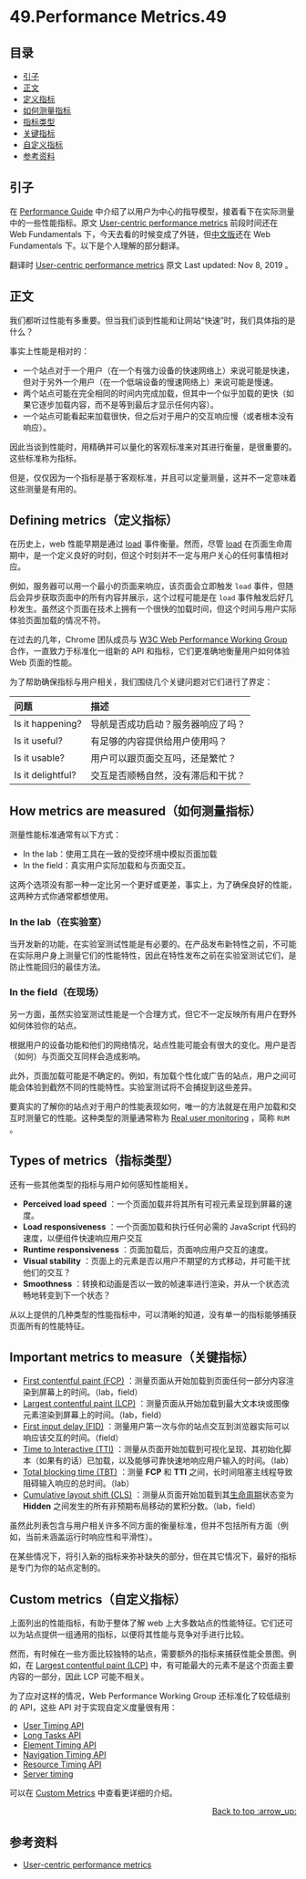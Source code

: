 # 49.Performance Metrics.49
## <a name="index"></a> 目录
- [引子](#start)
- [正文](#intro)
- [定义指标](#defi)
- [如何测量指标](#how)
- [指标类型](#types)
- [关键指标](#important)
- [自定义指标](#custom)
- [参考资料](#reference)


## <a name="start"></a> 引子
在 [Performance Guide][url-blog-48] 中介绍了以用户为中心的指导模型，接着看下在实际测量中的一些性能指标。原文 [User-centric performance metrics][url-artilce-1] 前段时间还在 Web Fundamentals 下，今天去看的时候变成了外链，但[中文版][url-artilce-2]还在 Web Fundamentals 下。以下是个人理解的部分翻译。

翻译时 [User-centric performance metrics][url-artilce-1] 原文 Last updated: Nov 8, 2019 。

## <a name="intro"></a> 正文
我们都听过性能有多重要。但当我们谈到性能和让网站“快速”时，我们具体指的是什么？

事实上性能是相对的：
- 一个站点对于一个用户（在一个有强力设备的快速网络上）来说可能是快速，但对于另外一个用户（在一个低端设备的慢速网络上）来说可能是慢速。
- 两个站点可能在完全相同的时间内完成加载，但其中一个似乎加载的更快（如果它逐步加载内容，而不是等到最后才显示任何内容）。
- 一个站点可能看起来加载很快，但之后对于用户的交互响应慢（或者根本没有响应）。

因此当谈到性能时，用精确并可以量化的客观标准来对其进行衡量，是很重要的。这些标准称为指标。

但是，仅仅因为一个指标是基于客观标准，并且可以定量测量，这并不一定意味着这些测量是有用的。

## <a name="defi"></a> Defining metrics（定义指标）
在历史上，web 性能早期是通过 [load][url-mdn-1] 事件衡量。然而，尽管 [load][url-mdn-1] 在页面生命周期中，是一个定义良好的时刻，但这个时刻并不一定与用户关心的任何事情相对应。

例如，服务器可以用一个最小的页面来响应，该页面会立即触发 `load` 事件，但随后会异步获取页面中的所有内容并展示，这个过程可能是在 `load` 事件触发后好几秒发生。虽然这个页面在技术上拥有一个很快的加载时间，但这个时间与用户实际体验页面加载的情况不符。

在过去的几年，Chrome 团队成员与 [W3C Web Performance Working Group][url-website-1] 合作，一直致力于标准化一组新的 API 和指标，它们更准确地衡量用户如何体验 Web 页面的性能。

为了帮助确保指标与用户相关，我们围绕几个关键问题对它们进行了界定：

问题 | 描述
:------------ | :-------------
Is it happening? | 导航是否成功启动？服务器响应了吗？
Is it useful? | 有足够的内容提供给用户使用吗？
Is it usable? | 用户可以跟页面交互吗，还是繁忙？
Is it delightful? | 交互是否顺畅自然，没有滞后和干扰？


## <a name="how"></a> How metrics are measured（如何测量指标）
测量性能标准通常有以下方式：
- In the lab：使用工具在一致的受控环境中模拟页面加载
- In the field：真实用户实际加载和与页面交互。

这两个选项没有那一种一定比另一个更好或更差，事实上，为了确保良好的性能，这两种方式你通常都想使用。

### In the lab（在实验室）
当开发新的功能，在实验室测试性能是有必要的。在产品发布新特性之前，不可能在实际用户身上测量它们的性能特性，因此在特性发布之前在实验室测试它们，是防止性能回归的最佳方法。

### In the field（在现场）
另一方面，虽然实验室测试性能是一个合理方式，但它不一定反映所有用户在野外如何体验你的站点。

根据用户的设备功能和他们的网络情况，站点性能可能会有很大的变化。用户是否（如何）与页面交互同样会造成影响。

此外，页面加载可能是不确定的。例如，有加载个性化或广告的站点，用户之间可能会体验到截然不同的性能特性。实验室测试将不会捕捉到这些差异。

要真实的了解你的站点对于用户的性能表现如何，唯一的方法就是在用户加载和交互时测量它的性能。这种类型的测量通常称为 [Real user monitoring][url-wiki-1] ，简称 `RUM` 。

## <a name="types"></a> Types of metrics（指标类型）
还有一些其他类型的指标与用户如何感知性能相关。
- **Perceived load speed** ：一个页面加载并将其所有可视元素呈现到屏幕的速度。
- **Load responsiveness** ：一个页面加载和执行任何必需的 JavaScript 代码的速度，以便组件快速响应用户交互
- **Runtime responsiveness** ：页面加载后，页面响应用户交互的速度。
- **Visual stability** ：页面上的元素是否以用户不期望的方式移动，并可能干扰他们的交互？
- **Smoothness** ：转换和动画是否以一致的帧速率进行渲染，并从一个状态流畅地转变到下一个状态？

从以上提供的几种类型的性能指标中，可以清晰的知道，没有单一的指标能够捕获页面所有的性能特征。

## <a name="important"></a> Important metrics to measure（关键指标）

- [First contentful paint (FCP)][url-artilce-3] ：测量页面从开始加载到页面任何一部分内容渲染到屏幕上的时间。（lab，field）
- [Largest contentful paint (LCP)][url-artilce-4] ：测量页面从开始加载到最大文本块或图像元素渲染到屏幕上的时间。（lab，field）
- [First input delay (FID)][url-artilce-5] ：测量用户第一次与你的站点交互到浏览器实际可以响应该交互的时间。（field）
- [Time to Interactive (TTI)][url-artilce-6] ：测量从页面开始加载到可视化呈现、其初始化脚本（如果有的话）已加载，以及能够可靠快速地响应用户输入的时间。（lab）
- [Total blocking time (TBT)][url-artilce-7] ：测量 **FCP** 和 **TTI** 之间，长时间阻塞主线程导致阻碍输入响应的总时间。（lab）
- [Cumulative layout shift (CLS)][url-artilce-8] ：测量从页面开始加载到其[生命周期][url-artilce-16]状态变为 **Hidden** 之间发生的所有非预期布局移动的累积分数。（lab，field）

虽然此列表包含与用户相关许多不同方面的衡量标准，但并不包括所有方面（例如，当前未涵盖运行时响应性和平滑性）。


在某些情况下，将引入新的指标来弥补缺失的部分，但在其它情况下，最好的指标是专门为你的站点定制的。

## <a name="custom"></a> Custom metrics（自定义指标）
上面列出的性能指标，有助于整体了解 web 上大多数站点的性能特征。它们还可以为站点提供一组通用的指标，以便将其性能与竞争对手进行比较。

然而，有时候在一些方面比较独特的站点，需要额外的指标来捕获性能全景图。例如，在 [Largest contentful paint (LCP)][url-artilce-4] 中，有可能最大的元素不是这个页面主要内容的一部分，因此 LCP 可能不相关。

为了应对这样的情况，Web Performance Working Group 还标准化了较低级别的 API，这些 API 对于实现自定义度量很有用：
- [User Timing API][url-artilce-9]
- [Long Tasks API][url-artilce-10]
- [Element Timing API][url-artilce-11]
- [Navigation Timing API][url-artilce-12]
- [Resource Timing API][url-artilce-13]
- [Server timing][url-artilce-14]

可以在 [Custom Metrics][url-artilce-15] 中查看更详细的介绍。

<div align="right"><a href="#index">Back to top :arrow_up:</a></div>

## <a name="reference"></a> 参考资料
- [User-centric performance metrics][url-artilce-1]

[url-base]:https://xxholic.github.io/blog/draft

[url-blog-48]:https://github.com/XXHolic/blog/issues/48



[url-artilce-1]:https://web.dev/user-centric-performance-metrics/
[url-artilce-2]:https://developers.google.com/web/fundamentals/performance/user-centric-performance-metrics?hl=zh-cn
[url-mdn-1]:https://developer.mozilla.org/en-US/docs/Web/API/Window/load_event
[url-website-1]:https://www.w3.org/webperf/
[url-wiki-1]:https://en.wikipedia.org/wiki/Real_user_monitoring
[url-artilce-3]:https://web.dev/fcp/
[url-artilce-4]:https://web.dev/lcp/
[url-artilce-5]:https://web.dev/fid/
[url-artilce-6]:https://web.dev/tti/
[url-artilce-7]:https://web.dev/tbt/
[url-artilce-8]:https://web.dev/cls/

[url-artilce-9]:https://w3c.github.io/user-timing/
[url-artilce-10]:https://w3c.github.io/longtasks/
[url-artilce-11]:https://wicg.github.io/element-timing/
[url-artilce-12]:https://w3c.github.io/navigation-timing/
[url-artilce-13]:https://w3c.github.io/resource-timing/
[url-artilce-14]:https://w3c.github.io/server-timing/

[url-artilce-15]:https://w3c.github.io/server-timing/
[url-artilce-16]:https://developers.google.com/web/updates/2018/07/page-lifecycle-api

[url-local-rail]:./images/48/rail.png
